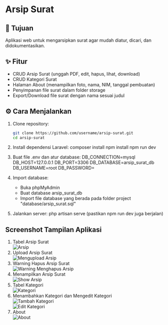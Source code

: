 # Arsip Surat

## 🎯 Tujuan
Aplikasi web untuk mengarsipkan surat agar mudah diatur, dicari, dan didokumentasikan.

## ✨ Fitur
- CRUD Arsip Surat (unggah PDF, edit, hapus, lihat, download)
- CRUD Kategori Surat
- Halaman About (menampilkan foto, nama, NIM, tanggal pembuatan)
- Penyimpanan file surat dalam folder storage
- Export/Download file surat dengan nama sesuai judul

## ⚙️ Cara Menjalankan
1. Clone repository:
   ```bash
   git clone https://github.com/username/arsip-surat.git
   cd arsip-surat

2. Install dependensi Laravel:
   composer install
   npm install 
   npm run dev

3. Buat file .env dan atur database:
   DB_CONNECTION=mysql
   DB_HOST=127.0.0.1
   DB_PORT=3306
   DB_DATABASE=arsip_surat_db
   DB_USERNAME=root
   DB_PASSWORD=

4. Import database:
   - Buka phpMyAdmin
   - Buat database arsip_surat_db
   - Import file database yang berada pada folder project "database/arsip_surat.sql"

5. Jalankan server:
   php artisan serve (pastikan npm run dev juga berjalan)

## Screenshot Tampilan Aplikasi
1. Tabel Arsip Surat<br>
![Arsip](images/foto_Arsip.png)<br>
2. Upload Arsip Surat<br>
![Mengupload Arsip](images/foto_Upload_Arsip.png)<br>
3. Warning Hapus Arsip Surat<br>
![Warning Menghapus Arsip](images/foto_Warning_Hapus.png)<br>
4. Menampilkan Arsip Surat<br>
![Show Arsip](images/foto_Show_Arsip.png)<br>
5. Tabel Kategori<br>
![Kategori](images/foto_Kategori.png)<br>
6. Menambahkan Kategori dan Mengedit Kategori<br>
![Tambah Kategori](images/foto_Tambah_Kategori.png)<br>
![Edit Kategori](images/foto_Edit_Kategori.png)<br>
7. About<br>
![About](images/foto_About.png)
